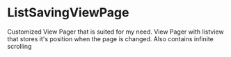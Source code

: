 # ListSavingViewPage

Customized View Pager that is suited for my need. View Pager with listview that stores it's position when the page is changed. Also contains infinite scrolling
